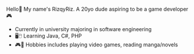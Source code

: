Hello👋 My name's RizqyRiz. A 20yo dude aspiring to be a game developer🎮
- Currently in university majoring in software engineering
- 🖥️🖱️ Learning Java, C#, PHP
- 🎮📖 Hobbies includes playing video games, reading manga/novels


<!---
RizqyRiz/RizqyRiz is a ✨ special ✨ repository because its `README.md` (this file) appears on your GitHub profile.
You can click the Preview link to take a look at your changes.
--->
